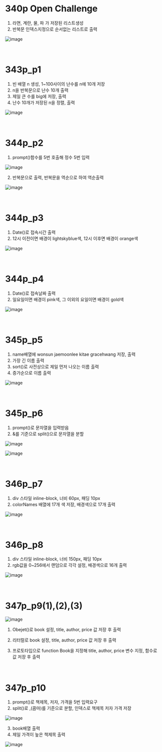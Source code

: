 # 340p Open Challenge

1. 라면, 계란, 물, 파 가 저장된 리스트생성
2. 반복문 인덱스지정으로 순서없는 리스트로 출력

![image](https://github.com/rudgh4493/WebProgramming/assets/70314961/ca4da263-3dc4-4089-aefb-d3a52c675ff0)
<br><br><br>



# 343p_p1

1. 빈 배열 n 생성, 1~100사이의 난수를 n에 10개 저장
2. n을 반복문으로 난수 10개 출력
3. 제일 큰 수를 big에 저장, 출력
4. 난수 10개가 저장된 n을 정렬, 출력

![image](https://github.com/rudgh4493/WebProgramming/assets/70314961/69923904-cc8e-4a1d-bf81-6f146ec6aca8)
<br><br><br>



# 344p_p2

1. prompt()함수를 5번 호출해 정수 5번 입력

![image](https://github.com/rudgh4493/WebProgramming/assets/70314961/4208658c-56e5-4c30-848f-16ef8aed2e76)
<br>

2. 반복문으로 출력, 반복문을 역순으로 하여 역순출력
   
![image](https://github.com/rudgh4493/WebProgramming/assets/70314961/3f467e39-dbc6-464f-bb55-9fcc1706ff3d)
<br><br><br>



# 344p_p3

1. Date()로 접속시간 출력
2. 12시 이전이면 배경이 lightskyblue색, 12시 이후면 배경이 orange색

![image](https://github.com/rudgh4493/WebProgramming/assets/70314961/8c2322a4-ce0b-4033-85da-9075b60db064)
<br><br><br>



# 344p_p4

1. Date()로 접속날짜 출력
2. 일요일이면 배경이 pink색, 그 이외의 요일이면 배경이 gold색
   
![image](https://github.com/rudgh4493/WebProgramming/assets/70314961/834e9851-6e88-4186-9c78-733e45724984)
<br><br><br>



# 345p_p5

1. name배열에 wonsun jaemoonlee kitae gracehwang 저장, 출력
2. 가장 긴 이름 출력
3. sort()로 사전상으로 제일 먼저 나오는 이름 출력
4. 증가순으로 이름 출력

![image](https://github.com/rudgh4493/WebProgramming/assets/70314961/7d26bceb-2cd8-4052-ac04-3378d493c0f8)
<br><br><br>


# 345p_p6

1. prompt()로 문자열을 입력받음
2. &를 기준으로 split()으로 문자열을 분할

![image](https://github.com/rudgh4493/WebProgramming/assets/70314961/c9e3b763-8c59-4c14-82c4-f44c420e0659)
<br>

![image](https://github.com/rudgh4493/WebProgramming/assets/70314961/a67351e2-e9ec-4eae-939a-329cf94ac257)
<br><br><br>



# 346p_p7

1. div 스타일 inline-block, 너비 60px, 패딩 10px
2. colorNames 배열에 17개 색 저장, 배경색으로 17개 출력

![image](https://github.com/rudgh4493/WebProgramming/assets/70314961/40bb1974-533c-46a6-abb1-650be3fa27fd)
<br><br><br>



# 346p_p8

1. div 스타일 inline-block, 너비 150px, 패딩 10px
2. rgb값을 0~256에서 랜덤으로 각각 설정, 배경색으로 16개 출력

![image](https://github.com/rudgh4493/WebProgramming/assets/70314961/7bdc6e78-5e67-4330-a842-3845ebbdd38d)
<br><br><br>



# 347p_p9(1),(2),(3)

![image](https://github.com/rudgh4493/WebProgramming/assets/70314961/cca458cf-6646-4347-a295-dfbdf2459671)
<br>
1. Obejet()로 book 설정, title, author, price 값 저장 후 출력

2. 리터럴로 book 설정, title, author, price 값 저장 후 출력

3. 프로토타입으로 function Book을 지정해 title, author, price 변수 지정, 함수로 값 저장 후 출력
<br><br><br>



# 347p_p10

1. prompt()로 책제목, 저자, 가격을 5번 입력요구
2. split()로 ,(콤마)를 기준으로 분할, 인덱스로 책제목 저자 가격 저장

![image](https://github.com/rudgh4493/WebProgramming/assets/70314961/9a1e45eb-cf11-4de7-b5cb-47747dfc49aa)
<br>

3. book배열 출력
4. 제일 가격이 높은 책제목 출력

![image](https://github.com/rudgh4493/WebProgramming/assets/70314961/6708d786-8e34-4016-91c1-bb0738793fde)
<br><br><br>
